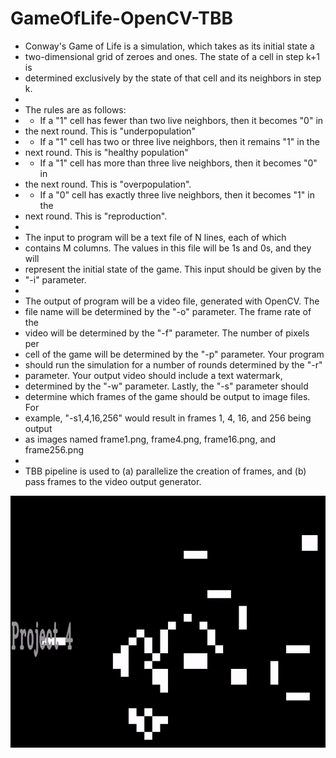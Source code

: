 # GameOfLife-OpenCV-TBB

* Conway's Game of Life is a simulation, which takes as its initial state a
 * two-dimensional grid of zeroes and ones.  The state of a cell in step k+1 is
 * determined exclusively by the state of that cell and its neighbors in step k.
 *
 * The rules are as follows:
 * - If a "1" cell has fewer than two live neighbors, then it becomes "0" in
 *   the next round.  This is "underpopulation"
 * - If a "1" cell has two or three live neighbors, then it remains "1" in the
 *   next round.  This is "healthy population"
 * - If a "1" cell has more than three live neighbors, then it becomes "0" in
 *   the next round.  This is "overpopulation".
 * - If a "0" cell has exactly three live neighbors, then it becomes "1" in the
 *   next round.  This is "reproduction".
 *
 * The input to program will be a text file of N lines, each of which
 * contains M columns.  The values in this file will be 1s and 0s, and they will
 * represent the initial state of the game.  This input should be given by the
 * "-i" parameter.
 *
 * The output of program will be a video file, generated with OpenCV.  The
 * file name will be determined by the "-o" parameter.  The frame rate of the
 * video will be determined by the "-f" parameter.  The number of pixels per
 * cell of the game will be determined by the "-p" parameter.  Your program
 * should run the simulation for a number of rounds determined by the "-r"
 * parameter.  Your output video should include a text watermark,
 * determined by the "-w" parameter.  Lastly, the "-s" parameter should
 * determine which frames of the game should be output to image files.  For
 * example, "-s1,4,16,256" would result in frames 1, 4, 16, and 256 being output
 * as images named frame1.png, frame4.png, frame16.png, and frame256.png
 *
 * TBB pipeline is used to (a) parallelize the creation of frames, and (b) pass frames to the video output generator. 

![Demo](demo.gif)
